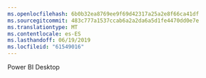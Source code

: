 ```yaml
---
ms.openlocfilehash: 6b0b32ea8769ee9f69d42317a25a2e8f66ca41df
ms.sourcegitcommit: 483c777a1537ccab6a2a2da6a5d1fe4470dd0e7e
ms.translationtype: MT
ms.contentlocale: es-ES
ms.lasthandoff: 06/19/2019
ms.locfileid: "61549016"
---
```

Power BI Desktop